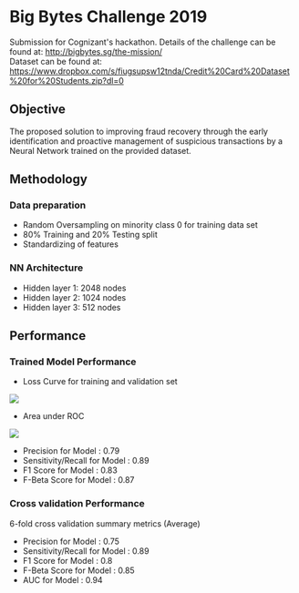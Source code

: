 # Big Bytes Challenge 2019
Submission for Cognizant's hackathon. Details of the challenge can be found at: http://bigbytes.sg/the-mission/  <br/>
Dataset can be found at: https://www.dropbox.com/s/fiugsupsw12tnda/Credit%20Card%20Dataset%20for%20Students.zip?dl=0

## Objective
The proposed solution to improving fraud recovery through the early identification and proactive management of suspicious transactions by a Neural Network trained on the provided dataset. 

## Methodology

### Data preparation
* Random Oversampling on minority class 0 for training data set
* 80% Training and 20% Testing split
* Standardizing of features
   
### NN Architecture
* Hidden layer 1: 2048 nodes 
* Hidden layer 2: 1024 nodes 
* Hidden layer 3: 512 nodes 

## Performance

### Trained Model Performance

* Loss Curve for training and validation set
<img src='https://lh3.googleusercontent.com/e21Pybyxm8H5iLMfjN_p5S-VpsdRG0MZaIQIGQWWDGcYadfTfbP2w4kyLL9XZWeIgEyXNKQfW2p2DdHGiGqMtFr-HdKa24w-GXC5H9uOmRMR3qjb0EYWjqLquCfeRvTrTwO7RHHjHLattVh5KidR1vz3x00Adi9Y0EF3i6T93EC-VpAZhNOhlTcsFT5_Ypza9ESfni388usWHeWl6AHcJqsJativ0fuYn-0sFKuk2DX5kVyPW_lGaFUcCvQPDrGtP35GwM9q9J_B1foyPvOQN2uhM00KVydhx-PjfPl-SniWd9XOmMiLmuixK1LDziz1KCmL6LF2R4zE8eGQzKspTBfMvSjf5qkPvBFne4fQ9cVjg6LO7UYaD3_VodH8R0zX2ncY1byj2Oas3mRRDqiq6k64eq_5-lxEw9EMdw1WGSBITyysCw-x17C2b1caQ6F93pZeCostiiXKa-i_ie0P8Fi_QChqIYM9X15RvQCxaOA8Ss4urHtS6CXZkBzFtMK3dOr44umGOjCHtaM3OUX9kLXkLYkuHKyK6R6YyTQVP1Wo-epFVxj9-ArSOZ8qTOXKkowebVF61YDmTidHYUzSDoK1VcGjtmLxBOVd8FIR6yGH7zPIuXQmhF1q2M1y9slMBjvBxVu8Gzci-VPGd3-06NJrBRejr5A=w395-h278-no'>

* Area under ROC
<img src='https://lh3.googleusercontent.com/lmDL4W9ztGXTatXNJT31Kr-cOUUAdMxjXdXrskGqWzTPWIgApcI4OtX62oJ0vTMZFhxpkowgkH0lWO3_VaiIZldNWtHd_xKyqhBLBeyfjZS4HdhU9ivbtKnzICnM9Jtk4jXatKhtF2ChSzxAIV_x9ASDOAtBvEh4l-UpleZDlVew32OkKNNBQN5jmu-RkBGBTDBVbR1P0bOmbY6oS8eQAbtIHjEouArClbu79kpbE1GM0LtnQrmxxGXzMCLA5LSZwhSOecTPcbi1g-7MzAjYeyqv4qkQ7dKNsYzEWWms2VP46M4K9ERT2mlJlRRyLrj-wb5iYAMQIdAGpZPv2gOSuT9gwKwFFFSlO-zZdSXTfFMk1Me1pzO6DRXKcYXhuovVk2AQ6pljgU1riIOUWrffis0_CbwvzIsvTmnMbw15QNzZxFg0x5gXyXTWPYWFkPSvk0TYLDZosT7iev7yBZ-rGaVJm66Sl8w2QxQ8Pqz1wMSemNk65QPhKCpw2Gcz52et29i7vHVkAVuRPopViBnNTPBCy7EGsbNd_BKz-vrJ1VoCZrdaAOiO9Qt8NKQ3362-jxDFSKiJtg9_iEhEH8v71bBbul2NFU9KJzvRvoc9oVjogb3CAdW7yhGvRRDHbhU24lcSYmWXvYm4XxOmCVM2XBtuf6snlvs=w394-h278-no'>
 
* Precision for Model : 0.79
* Sensitivity/Recall for Model : 0.89
* F1 Score for Model : 0.83
* F-Beta Score for Model : 0.87
 
### Cross validation Performance
6-fold cross validation summary metrics (Average)

* Precision for Model : 0.75
* Sensitivity/Recall for Model : 0.89
* F1 Score for Model : 0.8
* F-Beta Score for Model : 0.85
* AUC for Model : 0.94
 
